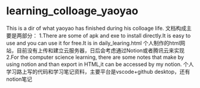 # learning_colloage_yaoyao
 This is a dir of what yaoyao has finished during his colloage life.
文档构成主要是两部分： 
1.There are some of apk and exe to install directly.It is easy to use and you can use it for free.It is in daily_learing.html
个人制作的html网站，目前没有上传和建立云服务器，日后会考虑通过Notion或者腾讯云来实现
2.For the computer science learning, there are some notes that make by using notion and than export in HTML,it can be accessed by my notion.
个人学习路上写的代码和学习笔记资料，主要平台是vscode+github desktop，还有notion笔记
